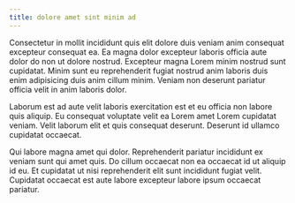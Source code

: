 ```yaml
---
title: dolore amet sint minim ad
---
```


Consectetur in mollit incididunt quis elit dolore duis veniam anim consequat excepteur consequat ea. Ea magna dolor excepteur laboris officia aute dolor do non ut dolore nostrud. Excepteur magna Lorem minim nostrud sunt cupidatat. Minim sunt eu reprehenderit fugiat nostrud anim laboris duis enim adipisicing duis anim cillum minim. Veniam non deserunt pariatur officia velit in anim laboris dolor.

Laborum est ad aute velit laboris exercitation est et eu officia non labore quis aliquip. Eu consequat voluptate velit ea Lorem amet Lorem cupidatat veniam. Velit laborum elit et quis consequat deserunt. Deserunt id ullamco cupidatat occaecat.

Qui labore magna amet qui dolor. Reprehenderit pariatur incididunt ex veniam sunt qui amet quis. Do cillum occaecat non ea occaecat id ut aliquip id eu. Et cupidatat ut nisi reprehenderit elit sunt incididunt fugiat velit. Cupidatat occaecat est aute labore excepteur labore ipsum occaecat pariatur.